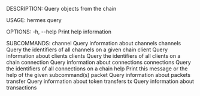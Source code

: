 DESCRIPTION:
Query objects from the chain

USAGE:
    hermes query <SUBCOMMAND>

OPTIONS:
    -h, --help    Print help information

SUBCOMMANDS:
    channel        Query information about channels
    channels       Query the identifiers of all channels on a given chain
    client         Query information about clients
    clients        Query the identifiers of all clients on a chain
    connection     Query information about connections
    connections    Query the identifiers of all connections on a chain
    help           Print this message or the help of the given subcommand(s)
    packet         Query information about packets
    transfer       Query information about token transfers
    tx             Query information about transactions
